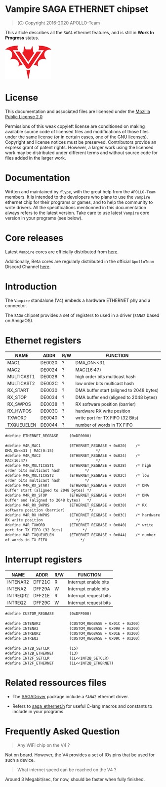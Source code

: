 # Vampire SAGA ETHERNET chipset

> (C) Copyright 2016-2020 APOLLO-Team

This article describes all the `SAGA` ethernet features, and is still in **Work In Progress** status.

![Vampire Logo](../ASSETS/V_LOGO.png)

# License

This documentation and associated files are licensed under the [Mozilla Public License 2.0](../LICENSE)

Permissions of this weak copyleft license are conditioned on making available source code of licensed files and modifications of those files under the same license (or in certain cases, one of the GNU licenses). Copyright and license notices must be preserved. Contributors provide an express grant of patent rights. However, a larger work using the licensed work may be distributed under different terms and without source code for files added in the larger work.

# Documentation

Written and maintained by `flype`, with the great help from the `APOLLO-Team` members. It is intended to the developers who plans to use the `Vampire` ethernet chip for their programs or games, and to help the community to write drivers. All the specifications mentionned in this documentation always refers to the latest version. Take care to use latest `Vampire` core version in your programs (see below).

# Core releases

Latest `Vampire` cores are officially distributed from [here](https://www.apollo-accelerators.com/wiki/doku.php/start#core_and_software_updates). 

Additionally, Beta cores are regularly distributed in the official `ApolloTeam` Discord Channel [here](https://discord.gg/bM684VW).

# Introduction

The `Vampire` standalone (V4) embeds a hardware ETHERNET phy and a connector.

The `SAGA` chipset provides a set of registers to used in a driver (`SANA2` based on AmigaOS).

# Ethernet registers

NAME       | ADDR   | R/W | FUNCTION
---------- | ------ | --- | --------
MAC1       | DE0020 |  ?  | DMA_ON<<31 | MAC(0:15)                  
MAC2       | DE0024 |  ?  | MAC(16:47)                              
MULTICAST1 | DE0028 |  ?  | high order bits multicast hash          
MULTICAST2 | DE002C |  ?  | low  order bits multicast hash          
RX_START   | DE0030 |  ?  | DMA buffer start (aligned to 2048 bytes)
RX_STOP    | DE0034 |  ?  | DMA buffer end (aligned to 2048 bytes)  
RX_SWPOS   | DE0038 |  ?  | RX software position (barrier)          
RX_HWPOS   | DE003C |  ?  | hardware RX write position              
TXWORD     | DE0040 |  ?  | write port for TX FIFO (32 Bits)        
TXQUEUELEN | DE0044 |  ?  | number of words in TX FIFO              

```
#define ETHERNET_REGBASE     (0xDE0000)

#define V4R_MAC1             (ETHERNET_REGBASE + 0x020)    /* DMA_ON<<31 | MAC(0:15)                   */
#define V4R_MAC2             (ETHERNET_REGBASE + 0x024)    /* MAC(16:47)                               */
#define V4R_MULTICAST1       (ETHERNET_REGBASE + 0x028)    /* high order bits multicast hash           */
#define V4R_MULTICAST2       (ETHERNET_REGBASE + 0x02C)    /* low  order bits multicast hash           */
#define V4R_RX_START         (ETHERNET_REGBASE + 0x030)    /* DMA buffer start (aligned to 2048 bytes) */
#define V4R_RX_STOP          (ETHERNET_REGBASE + 0x034)    /* DMA buffer end (aligned to 2048 bytes)   */
#define V4R_RX_SWPOS         (ETHERNET_REGBASE + 0x038)    /* RX software position (barrier)           */
#define V4R_RX_HWPOS         (ETHERNET_REGBASE + 0x03C)    /* hardware RX write position               */
#define V4R_TXWORD           (ETHERNET_REGBASE + 0x040)    /* write port for TX FIFO (32 Bits)         */
#define V4R_TXQUEUELEN       (ETHERNET_REGBASE + 0x044)    /* number of words in TX FIFO               */
```

# Interrupt registers

NAME       | ADDR   | R/W | FUNCTION
---------- | ------ | --- | --------
INTENAR2   | DFF21C |  R  | Interrupt enable bits
INTENA2    | DFF29A |  W  | Interrupt enable bits
INTREQR2   | DFF21E |  R  | Interrupt request bits
INTREQ2    | DFF29C |  W  | Interrupt request bits

```
#define CUSTOM_REGBASE       (0xDFF000)

#define INTENAR2             (CUSTOM_REGBASE + 0x01C + 0x200)
#define INTENA2	             (CUSTOM_REGBASE + 0x09A + 0x200)
#define INTREQR2             (CUSTOM_REGBASE + 0x01E + 0x200)
#define INTREQ2	             (CUSTOM_REGBASE + 0x09C + 0x200)

#define INT2B_SETCLR         (15)
#define INT2B_ETHERNET       (13)
#define INT2F_SETCLR         (1L<<INT2B_SETCLR)
#define INT2F_ETHERNET       (1L<<INT2B_ETHERNET)
```

# Related ressources files

* The [SAGADriver](https://www.apollo-accelerators.com/wiki/doku.php/saga:updates) package include a `SANA2` ethernet driver.

* Refers to [saga_ethernet.h](saga_ethernet.h) for useful C-lang macros and constants to include in your programs.

# Frequently Asked Question

> Any WiFi chip on the V4 ?

Not on board. However, the V4 provides a set of IOs pins that be used for such a device.

> What internet speed can be reached on the V4 ?

Around 3 Megabit/sec, for now, should be faster when fully finished.
